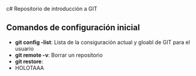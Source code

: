 c# Repositorio de introducción a GIT  

## Comandos de  configuración inicial 

* **git config -list**: Lista de la consiguración actual y gloabl de GIT para el usuario
* **git remote -v**: Borrar un repositorio
* **git restore**:
* HOLOTAAA
